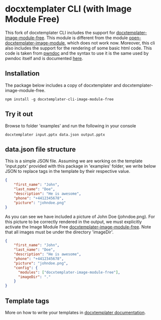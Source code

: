docxtemplater CLI (with Image Module Free)
==========================================
This fork of docxtemplater CLI includes the support for [docxtemplater-image-module-free](https://github.com/evilc0des/docxtemplater-image-module-free). This module is different from the module [open-docxtemplater-image-module](https://github.com/MaxRcd/open-docxtemplater-image-module), which does not work now.
Moreover, this cli also includes the support for the rendering of some basic html code. This code is taken from [pwndoc](https://github.com/pwndoc/pwndoc) and the syntax to use it is the same used by pwndoc itself and is documented [here](https://pwndoc.github.io/pwndoc/#/docxtemplate?id=html-values-from-text-editors).

Installation
------------
The package below includes a copy of docxtemplater and docxtemplater-image-module-free.
```
npm install -g docxtemplater-cli-image-module-free
```

Try it out
----------
Browse to folder 'examples' and run the following in your console
```
docxtemplater input.pptx data.json output.pptx
```

data.json file structure
------------------------
This is a simple JSON file. Assuming we are working on the template 'input.pptx' provided with this package in 'examples' folder, we write below JSON to replace tags in the template by their respective value.
```json
{
    "first_name": "John",
    "last_name": "Doe",
    "description": "He is awesome",
    "phone": "+4412345678",
    "picture": "johndoe.png"
}
```

As you can see we have included a picture of John Doe (johndoe.png). For this picture to be correctly rendered in the output, we must explicitly activate the Image Module Free [docxtemplater-image-module-free](https://github.com/evilc0des/docxtemplater-image-module-free). Note that all images must be under the directory 'imageDir'.
```json
{
    "first_name": "John",
    "last_name": "Doe",
    "description": "He is awesome",
    "phone": "+4412345678",
    "picture": "johndoe.png",
    "config": {
      "modules": ["docxtemplater-image-module-free"],
      "imageDir": "."
    }
}
```

Template tags
-------------
More on how to write your templates in [docxtemplater documentation](http://docxtemplater.readthedocs.io/en/latest/tag_types.html).